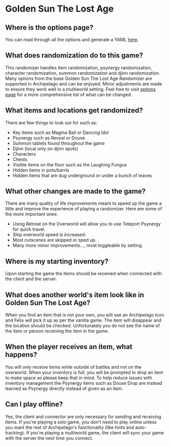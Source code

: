 # Golden Sun The Lost Age

## Where is the options page?

You can read through all the options and generate a YAML [here](../player-options).

## What does randomization do to this game?

This randomizer handles item randomization, psynergy randomization, character randomization, summon randomization and djinn randomization.
Many options from the base Golden Sun The Lost Age Randomizer are supported in Archipelago and can be enjoyed. Minor adjustments are made to ensure they work well in a multiworld setting.
Feel free to visit [options page](../player-options) for a more comprehensive list of what can be changed.

## What items and locations get randomized?

There are few things to look out for such as:
- Key items such as Magma Ball or Dancing Idol
- Psynergy such as Reveal or Douse
- Summon tablets found throughout the game
- Djinn (local only on djinn spots)
- Characters
- Chests
- Visible items on the floor such as the Laughing Fungus
- Hidden items in pots/barrls
- Hidden items that are dug underground or under a bunch of leaves

## What other changes are made to the game?

There are many quality of life improvements meant to speed up the game a little and improve the experience of playing a
randomizer. Here are some of the more important ones:

- Using Retreat on the Overworld will allow you to use Teleport Psynergy for quick travel.
- Ship overworld speed is increased.
- Most cutscenes are skipped or sped up.
- Many more minor improvements…, most toggleable by setting.

## Where is my starting inventory?

Upon starting the game the items should be received when connected with the client and the server.

## What does another world's item look like in Golden Sun The Lost Age?

When you find an item that is not your own, you will see an Archipelago Icon and Felix will pick it up as per the vanilla game.
The item will disappear and the location should be checked. Unfortunately you do not see the name of the item or person receiving the item in the game.

## When the player receives an item, what happens?

You will only receive items while outside of battles and not on the overworld. When your inventory is full, you will be prompted to drop an item to make space so please keep that in mind.
To help reduce issues with inventory management the Psynergy items such as Douse Drop are instead learned as Psynergy directly instead of given as an item. 

## Can I play offline?

Yes, the client and connector are only necessary for sending and receiving items. If you're playing a solo game, you
don't need to play online unless you want the rest of Archipelago's functionality (like hints and auto-tracking). If
you're playing a multiworld game, the client will sync your game with the server the next time you connect.
